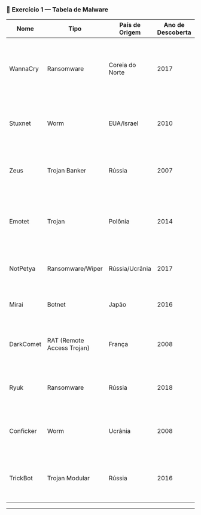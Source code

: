 ### 🧠 **Exercício 1 — Tabela de Malware**


| Nome            | Tipo             | País de Origem | Ano de Descoberta | Impacto                                                                 | Método de Mitigação                                                                 |
|------------------|------------------|----------------|-------------------|--------------------------------------------------------------------------|--------------------------------------------------------------------------------------|
| WannaCry         | Ransomware       | Coreia do Norte | 2017              | Infectou milhares de sistemas Windows globalmente, exigindo resgate em Bitcoin. | Manter sistemas atualizados, aplicar patches SMBv1 e usar antivírus atualizado.     |
| Stuxnet          | Worm             | EUA/Israel     | 2010              | Sabotou centrífugas nucleares iranianas.                                | Isolamento de redes industriais e atualização de sistemas SCADA.                    |
| Zeus             | Trojan Banker    | Rússia         | 2007              | Roubo de credenciais bancárias via injeção em navegadores.              | Uso de autenticação multifator e bloqueio de macros maliciosas.                     |
| Emotet           | Trojan           | Polônia        | 2014              | Espalhava-se por e-mails de phishing e roubava dados financeiros.        | Filtros de e-mail e treinamento contra phishing.                                    |
| NotPetya         | Ransomware/Wiper | Rússia/Ucrânia | 2017              | Paralisação de empresas e infraestrutura críticas.                      | Backups frequentes e segmentação de rede.                                           |
| Mirai            | Botnet           | Japão          | 2016              | Usou IoT para ataques DDoS massivos.                                    | Alterar senhas padrão e isolar dispositivos IoT.                                    |
| DarkComet        | RAT (Remote Access Trojan) | França | 2008              | Permitia controle remoto completo da vítima.                            | Antivírus atualizado e evitar downloads de fontes não confiáveis.                   |
| Ryuk             | Ransomware       | Rússia         | 2018              | Ataques direcionados a empresas e hospitais.                            | Backups offline e controle de acesso rigoroso.                                      |
| Conficker        | Worm             | Ucrânia        | 2008              | Infectou milhões de PCs explorando falhas do Windows.                   | Aplicar atualizações e usar firewall ativo.                                         |
| TrickBot         | Trojan Modular   | Rússia         | 2016              | Roubo de dados bancários e propagação em redes corporativas.            | Monitoramento de rede e autenticação multifator.                                    |

---
